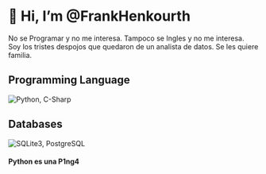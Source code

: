 # 👋 Hi, I’m @FrankHenkourth
No se Programar y no me interesa.
Tampoco se Ingles y no me interesa.
Soy los tristes despojos que quedaron de un analista de datos.
Se les quiere familia.

<!---
FrankHenkourth/FrankHenkourth is a ✨ special ✨ repository because its `README.md` (this file) appears on your GitHub profile.
You can click the Preview link to take a look at your changes.
--->

## Programming Language
![Python, C-Sharp](https://skillicons.dev/icons?i=python,cs&perline=3)
## Databases
![SQLite3, PostgreSQL](https://skillicons.dev/icons?i=sqlite,postgresql)



#### Python es una P1ng4
